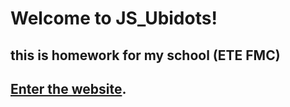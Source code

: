# Welcome to JS_Ubidots! 
## this is homework for my school (ETE FMC)

## [Enter the website](https://gabrielfeliciano.github.io/ETE---JS_Ubidots/).

